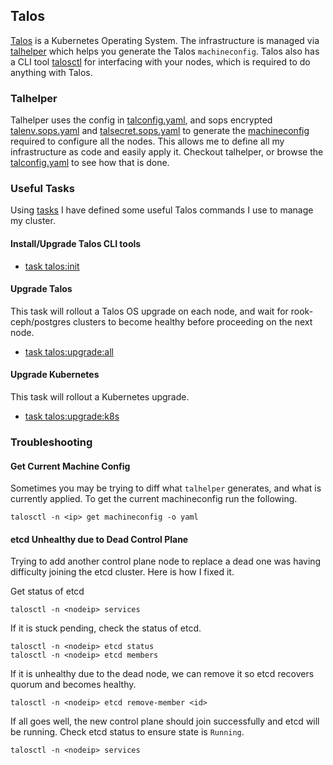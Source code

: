 ## Talos

[Talos](https://www.talos.dev/) is a Kubernetes Operating System. The infrastructure is managed via [talhelper](https://github.com/budimanjojo/talhelper) which helps you generate the Talos `machineconfig`. Talos also has a CLI tool [talosctl](https://www.talos.dev/v1.5/learn-more/talosctl/) for interfacing with your nodes, which is required to do anything with Talos.

### Talhelper

Talhelper uses the config in [talconfig.yaml](./talconfig.yaml), and sops encrypted [talenv.sops.yaml](./talenv.sops.yaml) and [talsecret.sops.yaml](./talsecret.sops.yaml) to generate the [machineconfig](https://www.talos.dev/v1.5/reference/configuration/) required to configure all the nodes. This allows me to define all my infrastructure as code and easily apply it. Checkout talhelper, or browse the [talconfig.yaml](./talconfig.yaml) to see how that is done.

### Useful Tasks

Using [tasks](https://github.com/go-task/task) I have defined some useful Talos commands I use to manage my cluster.

#### Install/Upgrade Talos CLI tools

- [task talos:init](../.taskfiles/TalosTasks.yml)


#### Upgrade Talos

This task will rollout a Talos OS upgrade on each node, and wait for rook-ceph/postgres clusters to become healthy before proceeding on the next node.

- [task talos:upgrade:all](../.taskfiles/TalosTasks.yml)

#### Upgrade Kubernetes

This task will rollout a Kubernetes upgrade.

- [task talos:upgrade:k8s](../.taskfiles/TalosTasks.yml)


### Troubleshooting

#### Get Current Machine Config

Sometimes you may be trying to diff what `talhelper` generates, and what is currently applied. To get the current machineconfig run the following.

```
talosctl -n <ip> get machineconfig -o yaml
```

#### etcd Unhealthy due to Dead Control Plane

Trying to add another control plane node to replace a dead one was having difficulty joining the etcd cluster. Here is how I fixed it.

Get status of etcd

```
talosctl -n <nodeip> services
```

If it is stuck pending, check the status of etcd.

```
talosctl -n <nodeip> etcd status
talosctl -n <nodeip> etcd members
```

If it is unhealthy due to the dead node, we can remove it so etcd recovers quorum and becomes healthy.

```
talosctl -n <nodeip> etcd remove-member <id>
```

If all goes well, the new control plane should join successfully and etcd will be running. Check etcd status to ensure state is `Running`.

```
talosctl -n <nodeip> services
```
